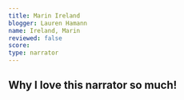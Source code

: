 ```yaml
---
title: Marin Ireland
blogger: Lauren Hamann
name: Ireland, Marin
reviewed: false
score:
type: narrator
---
```


<h2>Why I love this narrator so much!</h2>
